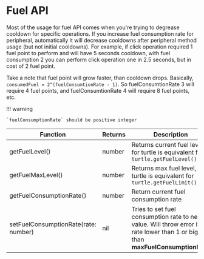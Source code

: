 # Fuel API

Most of the usage for fuel API comes when you're trying to degrease cooldown for specific operations. If you increase fuel consumption rate for peripheral, automatically it will decrease cooldowns after peripheral method usage (but not initial cooldowns). For example, if click operation required 1 fuel point to perform and will have 5 seconds cooldown, with fuel consumption 2 you can perform click operation one in 2.5 seconds, but in cost of 2 fuel point.

Take a note that fuel point will grow faster, than cooldown drops. Basically, `consumedFuel = 2^(fuelConsumtionRate - 1)`. So fuelConsumtionRate 3 will require 4 fuel points, and fuelConsumtionRate 4 will require 8 fuel points, etc.

!!! warning

    `fuelConsumptionRate` should be positive integer

| Function                             | Returns | Description                                                                                                                    |
|--------------------------------------|---------|--------------------------------------------------------------------------------------------------------------------------------|
| getFuelLevel()                       | number  | Returns current fuel level, for turtle is equivalent for `turtle.getFuelLevel()`                                               |
| getFuelMaxLevel()                    | number  | Returns max fuel level, for turtle is equivalent for `turtle.getFuelLimit()`                                                   |
| getFuelConsumptionRate()             | number  | Return current fuel consumption rate                                                                                           |
| setFuelConsumptionRate(rate: number) | nil     | Tries to set fuel consumption rate to new value. Will throw error if rate lower than 1 or bigger than **maxFuelConsumptionRate** |
